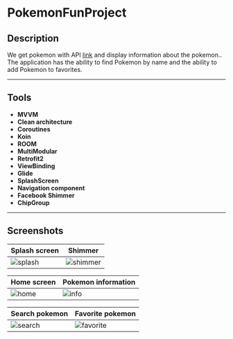 # PokemonFunProject

## Description

We get pokemon with API  [link](https://pokeapi.co/) and display information about the pokemon..<br/> 
The application has the ability to find Pokemon by name and the ability to add Pokemon to favorites.

---

## Tools
- **MVVM**<br/>
- **Clean architecture**<br/>
- **Coroutines**<br/>
- **Koin**<br/>
- **ROOM**<br/>
- **MultiModular**<br/>
- **Retrofit2**<br/>
- **ViewBinding**<br/>
- **Glide**<br/>
- **SplashScreen**<br/>
- **Navigation component**<br/>
- **Facebook Shimmer**<br/>
- **ChipGroup**<br/>
  
---
## Screenshots

Splash screen | Shimmer
---|---
![splash](https://user-images.githubusercontent.com/84197411/155498219-64d0ce92-10e7-4154-8239-dffbb642812c.jpg) | ![shimmer](https://user-images.githubusercontent.com/84197411/155498225-c54efaae-ffaa-44fb-8088-62ddfee24414.jpg)

Home screen | Pokemon information
---|---
![home](https://user-images.githubusercontent.com/84197411/155498196-963d6676-b107-4464-9e48-9153bd7f9bec.jpg) | ![info](https://user-images.githubusercontent.com/84197411/155498213-ee451fb2-d147-461a-9acf-420ad2d2dce7.jpg)

Search pokemon | Favorite pokemon
---|---
![search](https://user-images.githubusercontent.com/84197411/155498200-9e8c6541-e8b7-402a-a388-a5bb9d7c00b2.jpg) | ![favorite](https://user-images.githubusercontent.com/84197411/155498205-5df7601a-2a0f-432a-9b1e-0af589b1abc6.jpg)
